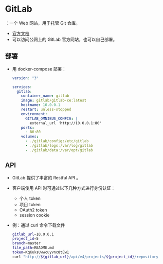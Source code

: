 # GitLab

：一个 Web 网站，用于托管 Git 仓库。
- [官方文档](https://docs.gitlab.com/omnibus/README.html)
- 可以访问公网上的 GitLab 官方网站，也可以自己部署。

## 部署

- 用 docker-compose 部署：
  ```yml
  version: "3"

  services:
    gitlab:
      container_name: gitlab
      image: gitlab/gitlab-ce:latest
      hostname: 10.0.0.1
      restart: unless-stopped
      environment:
        GITLAB_OMNIBUS_CONFIG: |
          external_url 'http://10.0.0.1:80'
      ports:
        - 80:80
      volumes:
        - ./gitlab/config:/etc/gitlab
        - ./gitlab/logs:/var/log/gitlab
        - ./gitlab/data:/var/opt/gitlab
  ```

## API

- GitLab 提供了丰富的 Restful API 。
- 客户端使用 API 时可通过以下几种方式进行身份认证：
  - 个人 token
  - 项目 token
  - OAuth2 token
  - session cookie

- 例：通过 curl 命令下载文件
  ```sh
  gitlab_url=10.0.0.1
  project_id=5
  branch=master
  file_path=README.md
  token=KqKuksUwwcuyvnc8tEw1
  curl "http://${gitlab_url}/api/v4/projects/${project_id}/repository/files/${file_path}/raw?ref=${branch}&private_token=${token}"
  ```
